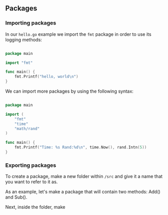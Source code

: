 ## Packages

### Importing packages

In our `hello.go` example we import the `fmt` package in order to use its logging methods:

```go

package main

import "fmt"

func main() {
    fmt.Printf("hello, world\n")
}

```

We can import more packages by using the following syntax:

```go

package main

import (
	"fmt"
	"time"
	"math/rand"
)

func main() {
	fmt.Printf("Time: %s Rand:%d\n", time.Now(), rand.Intn(5))
}


```

### Exporting packages

To create a package, make a new folder within `/src` and give it a name that you want to refer to it as.

As an example, let's make a package that will contain two methods: Add() and Sub().



Next, inside the folder, make